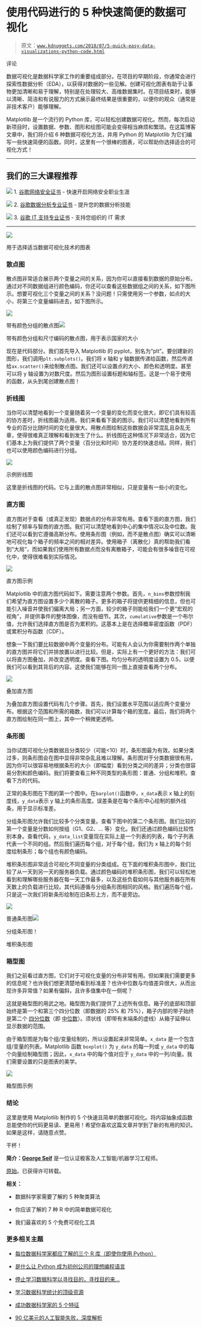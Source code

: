 # 使用代码进行的 5 种快速简便的数据可视化

> 原文：[`www.kdnuggets.com/2018/07/5-quick-easy-data-visualizations-python-code.html`](https://www.kdnuggets.com/2018/07/5-quick-easy-data-visualizations-python-code.html)

评论

数据可视化是数据科学家工作的重要组成部分。在项目的早期阶段，你通常会进行探索性数据分析（EDA），以获得对数据的一些见解。创建可视化图表有助于让事物更加清晰和易于理解，特别是在处理较大、高维数据集时。在项目结束时，能够以清晰、简洁和有说服力的方式展示最终结果是很重要的，以便你的观众（通常是非技术客户）能够理解。

Matplotlib 是一个流行的 Python 库，可以轻松创建数据可视化。然而，每次启动新项目时，设置数据、参数、图形和绘图可能会变得相当麻烦和繁琐。在这篇博客文章中，我们将介绍 6 种数据可视化方法，并用 Python 的 Matplotlib 为它们编写一些快速简便的函数。同时，这里有一个很棒的图表，可以帮助你选择适合的可视化方式！

* * *

## 我们的三大课程推荐

![](img/0244c01ba9267c002ef39d4907e0b8fb.png) 1\. [谷歌网络安全证书](https://www.kdnuggets.com/google-cybersecurity) - 快速开启网络安全职业生涯

![](img/e225c49c3c91745821c8c0368bf04711.png) 2\. [谷歌数据分析专业证书](https://www.kdnuggets.com/google-data-analytics) - 提升您的数据分析技能

![](img/0244c01ba9267c002ef39d4907e0b8fb.png) 3\. [谷歌 IT 支持专业证书](https://www.kdnuggets.com/google-itsupport) - 支持您组织的 IT 需求

* * *

![](img/eef25e9517f17d752d40709640e45b00.png)

用于选择适当数据可视化技术的图表

### **散点图**

散点图非常适合展示两个变量之间的关系，因为你可以直接看到数据的原始分布。通过对不同数据组进行颜色编码，你还可以查看这些数据组之间的关系，如下图所示。想要可视化三个变量之间的关系？没问题！只需使用另一个参数，如点的大小，将第三个变量编码进去，如下图所示。

![](img/15137017f760bf8908a94d17f1522ab9.png)

带有颜色分组的散点图![](img/9f33455dc00799634d8f0c53533a92cf.png)

带有颜色分组和尺寸编码的散点图，用于表示国家的大小

现在是代码部分。我们首先导入 Matplotlib 的 pyplot，别名为“plt”。要创建新的图形，我们调用`plt.subplots()`。我们将 x 轴和 y 轴数据传递给函数，然后传递给`ax.scatter()`来绘制散点图。我们还可以设置点的大小、颜色和透明度。甚至可以将 y 轴设置为对数尺度。然后为图形设置标题和轴标签。这是一个易于使用的函数，从头到尾创建散点图！

### **折线图**

当你可以清楚地看到一个变量随着另一个变量的变化而变化很大，即它们具有较高的协方差时，折线图最为适用。我们来看看下面的图示。我们可以清楚地看到所有专业的百分比随时间的变化量很大。用散点图绘制这些数据会非常混乱且杂乱无章，使得很难真正理解和看到发生了什么。折线图在这种情况下非常适合，因为它们基本上为我们提供了两个变量（百分比和时间）协方差的快速总结。同样，我们也可以使用颜色编码进行分组。

![](img/b8fa0297a7effc76060a527165a9fbce.png)

示例折线图

这里是折线图的代码。它与上面的散点图非常相似，只是变量有一些小的变化。

### **直方图**

直方图对于查看（或真正发现）数据点的分布非常有用。查看下面的直方图，我们绘制了频率与智商的直方图。我们可以清楚地看到中心的集中情况以及中位数。我们还可以看到它遵循高斯分布。使用条形图（例如，而不是散点图）确实可以清晰地可视化每个箱子的频率之间的相对差异。使用箱子（离散化）真的帮助我们看到“大局”，而如果我们使用所有数据点而没有离散箱子，可能会有很多噪音在可视化中，使得很难看到实际情况。

![](img/6bf5eabc9429ff934a4ae6453f9b071c.png)

直方图示例

Matplotlib 中的直方图代码如下。需要注意两个参数。首先，`n_bins`参数控制我们希望为直方图设置多少个离散的箱子。更多的箱子将提供更精细的信息，但也可能引入噪音并使我们偏离大局；另一方面，较少的箱子则能给我们一个更“宏观的视角”，并提供事件的整体图像，而没有细节。其次，`cumulative`参数是一个布尔值，允许我们选择直方图是否为累积的。这基本上是在选择概率密度函数（PDF）或累积分布函数（CDF）。

想象一下我们要比较数据中两个变量的分布。可能有人会认为你需要制作两个单独的直方图并将它们并排放置以进行比较。但是，实际上有一个更好的方法：我们可以将直方图叠加，并改变透明度。查看下图。均匀分布的透明度设置为 0.5，以便我们可以看到其背后的内容。这使我们能够在同一图上直接查看两个分布。

![](img/fccd5a3a4f137d0086914c063faa36bb.png)

叠加直方图

为叠加直方图设置代码有几个步骤。首先，我们设置水平范围以适应两个变量分布。根据这个范围和所需的箱数，我们可以计算每个箱的宽度。最后，我们将两个直方图绘制在同一图上，其中一个稍微更透明。

### **条形图**

当你试图可视化分类数据且分类较少（可能<10）时，条形图最为有效。如果分类过多，则条形图会在图中显得非常杂乱且难以理解。条形图对于分类数据很有用，因为你可以很容易地根据条形的大小（即幅度）看到分类之间的差异；分类也很容易分割和颜色编码。我们将要查看三种不同类型的条形图：普通、分组和堆积。查看下方的代码。

正常的条形图在下图的第一个图中。在`barplot()`函数中，`x_data`表示 x 轴上的刻度线，`y_data`表示 y 轴上的条形高度。误差条是在每个条形中心绘制的额外线条，用于显示标准差。

分组条形图允许我们比较多个分类变量。查看下图中的第二个条形图。我们比较的第一个变量是分数如何按组（G1、G2、... 等）变化。我们还通过颜色编码比较性别本身。查看代码，`y_data_list`变量现在实际上是一个列表的列表，每个子列表代表一个不同的组。然后我们遍历每个组，对于每个组，我们为 x 轴上的每个刻度绘制条形；每个组也有颜色编码。

堆积条形图非常适合可视化不同变量的分类组成。在下面的堆积条形图中，我们比较了从一天到另一天的服务器负载。通过颜色编码的堆积条形图，我们可以轻松地看到和理解哪些服务器在每一天工作最多，以及这些负载如何与其他服务器在所有天数上的负载进行比较。其代码遵循与分组条形图相同的风格。我们遍历每个组，只是这一次我们将新条形绘制在旧条形上方，而不是旁边。

![](img/78023abfdbdb84c01535503adb0ba437.png)

普通条形图![](img/b5d77008e065c243a231e7852537ddcb.png)

分组条形图！[](../Images/0c46029383b5aea7ca0f9d7d296f9829.png)

堆积条形图

### **箱型图**

我们之前看过直方图，它们对于可视化变量的分布非常有用。但如果我们需要更多的信息呢？也许我们想更清楚地看到标准差？也许中位数与均值差异很大，从而出现许多异常值？如果有偏斜，且许多值集中在一侧呢？

这就是箱型图的用武之地。箱型图为我们提供了上述所有信息。箱子的底部和顶部始终是第一个和第三个四分位数（即数据的 25% 和 75%），箱子内部的带子始终是第二个 [四分位数](https://en.wikipedia.org/wiki/Quartile)（即 [中位数](https://en.wikipedia.org/wiki/Median)）。须状线（即带有末端条的虚线）从箱子延伸以显示数据的范围。

由于箱型图是为每个组/变量绘制的，所以设置起来非常简单。`x_data` 是一个包含组/变量的列表。Matplotlib 函数 `boxplot()` 为 `y_data` 的每一列或 `y_data` 中的每个向量绘制箱型图；因此，`x_data` 中的每个值对应于 `y_data` 中的一列/向量。我们需要设置的只是图表的美学。

![](img/485a21c9085303e8c3ba807392c33560.png)

箱型图示例

### **结论**

这里是使用 Matplotlib 制作的 5 个快速且简单的数据可视化。将内容抽象成函数总能使你的代码更易读、更易用！希望你喜欢这篇文章并学到了新的有用的知识。如果是这样，请随意点赞。

干杯！

**简介：[George Seif](https://towardsdatascience.com/@george.seif94)** 是一位认证极客及人工智能/机器学习工程师。

[原始](https://towardsdatascience.com/5-quick-and-easy-data-visualizations-in-python-with-code-a2284bae952f)。已获得许可转载。

**相关：**

+   数据科学家需要了解的 5 种聚类算法

+   你应该了解的 7 种 R 中的简单数据可视化

+   我们最喜欢的 5 个免费可视化工具

### 更多相关主题

+   [每位数据科学家都应了解的三个 R 库（即使你使用 Python）](https://www.kdnuggets.com/2021/12/three-r-libraries-every-data-scientist-know-even-python.html)

+   [是什么让 Python 成为初创公司的理想编程语言](https://www.kdnuggets.com/2021/12/makes-python-ideal-programming-language-startups.html)

+   [停止学习数据科学以寻找目的，寻找目的来…](https://www.kdnuggets.com/2021/12/stop-learning-data-science-find-purpose.html)

+   [学习数据科学统计的顶级资源](https://www.kdnuggets.com/2021/12/springboard-top-resources-learn-data-science-statistics.html)

+   [成功数据科学家的 5 个特征](https://www.kdnuggets.com/2021/12/5-characteristics-successful-data-scientist.html)

+   [90 亿美元的人工智能失败，深度解析](https://www.kdnuggets.com/2021/12/9b-ai-failure-examined.html)

